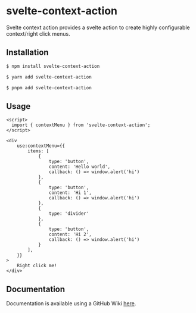 # svelte-context-action

Svelte context action provides a svelte action to create highly configurable context/right click menus.

## Installation

```bash
$ npm install svelte-context-action
```
```bash
$ yarn add svelte-context-action
```
```bash
$ pnpm add svelte-context-action
```

## Usage

```svelte
<script>
  import { contextMenu } from 'svelte-context-action';
</script>

<div
    use:contextMenu={{
        items: [
            {
                type: 'button',
                content: 'Hello world',
                callback: () => window.alert('hi')
            },
            {
                type: 'button',
                content: 'Hi 1',
                callback: () => window.alert('hi')
            },
            {
                type: 'divider'
            },
            {
                type: 'button',
                content: 'Hi 2',
                callback: () => window.alert('hi')
            }
        ],
    }}
>
    Right click me!
</div>
```

## Documentation

Documentation is available using a GitHub Wiki [here](https://github.com/Dlurak/svelte-context-action/wiki).
